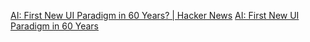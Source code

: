 
[AI: First New UI Paradigm in 60 Years? | Hacker News](https://news.ycombinator.com/item?id=36394569)
[AI: First New UI Paradigm in 60 Years](https://www.nngroup.com/articles/ai-paradigm/)
